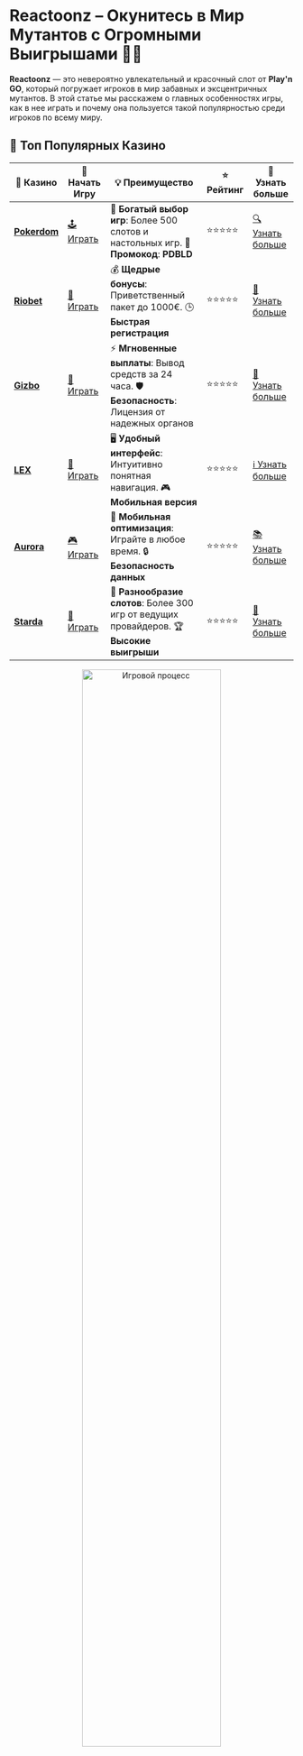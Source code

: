 # **Reactoonz** – Окунитесь в Мир Мутантов с Огромными Выигрышами 👾💥

**Reactoonz** — это невероятно увлекательный и красочный слот от **Play'n GO**, который погружает игроков в мир забавных и эксцентричных мутантов. В этой статье мы расскажем о главных особенностях игры, как в нее играть и почему она пользуется такой популярностью среди игроков по всему миру.

## 🌟 Топ Популярных Казино

| 🎲 **Казино** | 🔗 **Начать Игру** | 💡 **Преимущество** | ⭐ **Рейтинг** | 🔗 **Узнать больше** |
|--------------|---------------------|---------------------|----------------|----------------------|
| [**Pokerdom**](https://brandplay.link/4k77v2yx) | [🕹️ Играть](https://brandplay.link/4k77v2yx) | 🎉 **Богатый выбор игр**: Более 500 слотов и настольных игр. 🎁 **Промокод**: **PDBLD** | ⭐⭐⭐⭐⭐ | [🔍 Узнать больше](https://brandplay.link/4k77v2yx) |
| [**Riobet**](https://brandplay.link/7xBLTPyj) | [🎰 Играть](https://brandplay.link/7xBLTPyj) | 💰 **Щедрые бонусы**: Приветственный пакет до 1000€. 🕒 **Быстрая регистрация** | ⭐⭐⭐⭐⭐ | [📖 Узнать больше](https://brandplay.link/7xBLTPyj) |
| [**Gizbo**](https://brandplay.link/bprXw4YV) | [🎲 Играть](https://brandplay.link/bprXw4YV) | ⚡ **Мгновенные выплаты**: Вывод средств за 24 часа. 🛡️ **Безопасность**: Лицензия от надежных органов | ⭐⭐⭐⭐⭐ | [📝 Узнать больше](https://brandplay.link/bprXw4YV) |
| [**LEX**](https://brandplay.link/zW4hdDFV) | [🤑 Играть](https://brandplay.link/zW4hdDFV) | 🖥️ **Удобный интерфейс**: Интуитивно понятная навигация. 🎮 **Мобильная версия** | ⭐⭐⭐⭐⭐ | [ℹ️ Узнать больше](https://brandplay.link/zW4hdDFV) |
| [**Aurora**](https://10trafic-stat2.com/click/668546556bcc6313411604bd/6766/13032/subaccount) | [🎮 Играть](https://10trafic-stat2.com/click/668546556bcc6313411604bd/6766/13032/subaccount) | 📱 **Мобильная оптимизация**: Играйте в любое время. 🔒 **Безопасность данных** | ⭐⭐⭐⭐⭐ | [📚 Узнать больше](https://10trafic-stat2.com/click/668546556bcc6313411604bd/6766/13032/subaccount) |
| [**Starda**](https://brandplay.link/fB7xwRFL) | [🎯 Играть](https://brandplay.link/fB7xwRFL) | 🎰 **Разнообразие слотов**: Более 300 игр от ведущих провайдеров. 🏆 **Высокие выигрыши** | ⭐⭐⭐⭐⭐ | [🔎 Узнать больше](https://brandplay.link/fB7xwRFL) |

<div align="center">
    <img src="https://i.pinimg.com/originals/1d/b3/25/1db325483acbe642c6d4e6fdd73a4988.gif" alt="Игровой процесс" width="70%">
</div>

## 💎 Лучшие Бонусы и Акции

| 🎲 **Казино** | 🔗 **Начать Игру** | 💡 **Преимущество** | ⭐ **Рейтинг** | 🔗 **Узнать больше** |
|--------------|---------------------|---------------------|----------------|----------------------|
| [**Kometa**](https://brandplay.link/8ZymQJV8) | [🎰 Играть](https://brandplay.link/8ZymQJV8) | 🎁 **Эксклюзивные бонусы**: Регулярные акции и промо. 🔄 **Программы лояльности** | ⭐⭐⭐⭐☆ | [🔍 Узнать больше](https://brandplay.link/8ZymQJV8) |
| [**R7**](https://brandplay.link/bMd3Yjsw) | [🕹️ Играть](https://brandplay.link/bMd3Yjsw) | 🕒 **Круглосуточная поддержка**: Всегда на связи. 💸 **Высокие лимиты** | ⭐⭐⭐⭐☆ | [📖 Узнать больше](https://brandplay.link/bMd3Yjsw) |
| [**7K**](https://brandplay.link/BvQyFShp) | [🎲 Играть](https://brandplay.link/BvQyFShp) | 🌟 **Эксклюзивные бонусы**: Только для VIP игроков. 🎉 **Сезонные акции** | ⭐⭐⭐⭐☆ | [📝 Узнать больше](https://brandplay.link/BvQyFShp) |
| [**Kent**](https://brandplay.link/Fv2WP3js) | [🤑 Играть](https://brandplay.link/Fv2WP3js) | 📈 **Высокий RTP**: Более 98%. 💼 **Профессиональная поддержка** | ⭐⭐⭐⭐☆ | [ℹ️ Узнать больше](https://brandplay.link/Fv2WP3js) |
| [**1Xslots**](https://brandplay.link/hSB1khtr) | [🎮 Играть](https://brandplay.link/hSB1khtr) | 🎉 **Множество акций**: Еженедельные бонусы и турниры. 🛡️ **Безопасность** | ⭐⭐⭐⭐☆ | [📚 Узнать больше](https://brandplay.link/hSB1khtr) |
| [**Gama**](https://brandplay.link/j6NMKsDz) | [🎯 Играть](https://brandplay.link/j6NMKsDz) | 🔍 **Интуитивный интерфейс**: Легкость использования. 🏅 **Престижные турниры** | ⭐⭐⭐⭐☆ | [🔎 Узнать больше](https://brandplay.link/j6NMKsDz) |

<div align="center">
    <img src="https://i.pinimg.com/originals/1d/b3/25/1db325483acbe642c6d4e6fdd73a4988.gif" alt="Игровой процесс" width="70%">
</div>

## 🚀 Быстрые Выигрыши и Поддержка

| 🎲 **Казино** | 🔗 **Начать Игру** | 💡 **Преимущество** | ⭐ **Рейтинг** | 🔗 **Узнать больше** |
|--------------|---------------------|---------------------|----------------|----------------------|
| [**Onion**](https://brandplay.link/zBGRVpQ9) | [🎰 Играть](https://brandplay.link/zBGRVpQ9) | 🤑 **Низкие ставки**: Идеально для начинающих. 🔄 **Быстрые выводы** | ⭐⭐⭐⭐☆ | [🔍 Узнать больше](https://brandplay.link/zBGRVpQ9) |
| [**Чемпион**](https://temon-gter.cfd/go/lRq?p80412p304504pcc44t17455) | [🕹️ Играть](https://temon-gter.cfd/go/lRq?p80412p304504pcc44t17455) | 🏅 **Лояльная программа**: Награды за активность. 🎁 **Ежемесячные бонусы** | ⭐⭐⭐⭐☆ | [📖 Узнать больше](https://temon-gter.cfd/go/lRq?p80412p304504pcc44t17455) |
| [**Vavada**](https://vavadapartner.pro/?promo=ea5c9275-6854-4505-94fc-95ab18221945-linkb2) | [🎲 Играть](https://vavadapartner.pro/?promo=ea5c9275-6854-4505-94fc-95ab18221945-linkb2) | 🚀 **Быстрая регистрация**: Начните играть мгновенно. 🔐 **Безопасные транзакции** | ⭐⭐⭐⭐☆ | [📝 Узнать больше](https://vavadapartner.pro/?promo=ea5c9275-6854-4505-94fc-95ab18221945-linkb2) |
| [**Friends**](https://gofriends.kim/linkb2) | [🤑 Играть](https://gofriends.kim/linkb2) | 🤝 **Социальные игры**: Играйте с друзьями. 🌐 **Мультиплатформенность** | ⭐⭐⭐⭐☆ | [ℹ️ Узнать больше](https://gofriends.kim/linkb2) |
| [**1WIN**](https://brandplay.link/smXVpBbG) | [🎮 Играть](https://brandplay.link/smXVpBbG) | 🏆 **Спортивные ставки**: Широкий выбор видов спорта. 💵 **Высокие коэффициенты** | ⭐⭐⭐⭐☆ | [📚 Узнать больше](https://brandplay.link/smXVpBbG) |
| [**Drip**](https://drp-ircp01.com/c07e6a3db) | [🎯 Играть](https://drp-ircp01.com/c07e6a3db) | 🌐 **Инновационные игры**: Новейшие игровые технологии. 🛡️ **Высокая безопасность** | ⭐⭐⭐⭐☆ | [🔎 Узнать больше](https://drp-ircp01.com/c07e6a3db) |
| [**JoyCasino**](https://rpc30.call2me.pro/?/ru/registration?apkpop=0&partner=p24970p3291217pc98f) | [🎰 Играть](https://rpc30.call2me.pro/?/ru/registration?apkpop=0&partner=p24970p3291217pc98f) | 🎁 **Приятные бонусы**: Ежедневные акции и подарки. 🕹️ **Разнообразие игр** | ⭐⭐⭐⭐☆ | [🔍 Узнать больше](https://rpc30.call2me.pro/?/ru/registration?apkpop=0&partner=p24970p3291217pc98f) |

<div align="center">
    <img src="https://i.pinimg.com/originals/1d/b3/25/1db325483acbe642c6d4e6fdd73a4988.gif" alt="Игровой процесс" width="70%">
</div>
---

✨ **Выбирайте лучшее казино для себя и наслаждайтесь игрой! Удачи!** ✨


## Что Такое **Reactoonz**? 👾🎮

**Reactoonz** — это слот с 7×7 сеткой, где выигрыши формируются не по традиционным линиям, а с помощью механики **Cluster Pays**. В игре вам предстоит собирать группы одинаковых символов, что позволит получать дополнительные выигрыши и активировать бонусные функции. Главная особенность этого автомата — его необычные и милые персонажи, каждый из которых приносит вам шанс на крупный выигрыш.

В игре есть множество уникальных бонусов и особенностей, включая гигантские множители, фриспины и даже функцию **Quantum Leap**, которая активирует случайные бонусы с огромными выплатами!

## Особенности **Reactoonz** 🎰👾

1. **Механика Cluster Pays** 💥💡
   В отличие от обычных слотов, в **Reactoonz** выигрыши получаются, когда 5 и более одинаковых символов оказываются в группе, соединяя их по горизонтали или вертикали. После каждого выигрыша символы исчезают, давая место новым для следующих выигрышных комбинаций.

2. **Функция Quantum Leap** ⚡💰
   Эта функция активируется случайным образом и превращает обычные символы в более ценные, что может привести к крупным выплатам. Также доступны множители, которые увеличивают ваши выигрыши.

3. **Энергия Гигантского Символа** 🌟👾
   Один из главных бонусов в **Reactoonz** — это гигантские символы, которые могут заполнять всю сетку. Эти символы могут значительно увеличить ваши выигрыши, особенно если они выпадут в бонусной игре.

4. **Визуальные Эффекты и Атмосфера** 🎨🌌
   **Reactoonz** предлагает не только захватывающую игровую механику, но и потрясающую графику, создавая атмосферу космического приключения. Яркие цвета, забавные мутанты и динамичные анимации делают каждое вращение увлекательным.

## Как Играть в **Reactoonz**? 🎮👾

Играть в **Reactoonz** довольно просто и увлекательно. Следуйте этим простым шагам, чтобы начать:

### 1. **Запустите Игру** 🕹️🎮
   Найдите слот **Reactoonz** на платформе, поддерживающей игры от **Play'n GO**, и выберите его. Игра доступна как на настольных, так и на мобильных устройствах.

### 2. **Настройте Ставки** 💸
   Перед началом игры установите размер ставки. В **Reactoonz** ставки могут варьироваться, что позволяет выбрать подходящий уровень для вашего бюджета.

### 3. **Запустите Вращение** 🎰⚡
   Нажмите на кнопку «Spin», чтобы начать. Выигрыши образуются, когда 5 или больше одинаковых символов окажутся в группе.

### 4. **Используйте Автоспин** 🔄
   Включите автоспин, если хотите, чтобы вращения происходили автоматически. Вы можете настроить его так, чтобы игра продолжалась до определенного количества вращений или пока не будет достигнут определенный лимит потерь.

## Почему **Reactoonz** Так Популярен? 🎮💡

1. **Уникальная Механика Cluster Pays** 💥🎰
   Механика **Cluster Pays** делает игру более динамичной и интересной, так как выигрыши могут приходить не по линиям, а из групп символов. Это добавляет необычности и азартности игровому процессу.

2. **Бонусы и Множители** 🎁💰
   Функции **Quantum Leap** и гигантские символы значительно увеличивают шансы на крупные выигрыши. Возможность активировать бонусные раунды и множители делает игру еще более захватывающей.

3. **Яркая Графика и Анимации** 🎨🚀
   Слот наполнен красочными и милыми персонажами, которые придают игре необычный стиль. Приятные анимации и звуковые эффекты создают атмосферу космического приключения, что привлекает игроков.

4. **Мобильная Совместимость** 📱🎮
   **Reactoonz** доступен на мобильных устройствах, так что вы можете играть в любое время и в любом месте. Игра идеально адаптирована для смартфонов и планшетов.

## Как Максимизировать Ваши Шансы на Выигрыш в **Reactoonz**? 💰🎰

1. **Следите за Энергией Гигантских Символов** 🌟⚡
   Старайтесь активировать бонусы, чтобы увеличить шансы на выпадение гигантских символов. Это может значительно повысить ваш выигрыш.

2. **Используйте Функцию Quantum Leap** 💥🔮
   Когда функция **Quantum Leap** активируется, она может превратить обычные символы в более ценные, что открывает возможность для крупных выигрышей.

3. **Экспериментируйте с Ставками** 💸🎲
   Попробуйте разные ставки, чтобы понять, какая лучше всего подходит для вашего стиля игры и бюджета. Это поможет вам лучше управлять рисками и повысить шанс на выигрыш.

4. **Играй в Демо-Версию** 🆓🎮
   Если вы новичок, начните с демо-версии **Reactoonz**, чтобы привыкнуть к механике игры и понять, как работают бонусы и функции.

## Заключение: Почему Стоит Играть в **Reactoonz**? 👾💥

**Reactoonz** — это слот с уникальной механикой, красочной графикой и множеством бонусных функций, которые делают каждое вращение увлекательным и прибыльным. Множители, гигантские символы и функции **Quantum Leap** значительно увеличивают потенциал выигрышей, что делает эту игру отличным выбором для любителей азартных игр.

Не упустите шанс испытать удачу в **Reactoonz** и наслаждаться каждой игрой! 🎰💥
